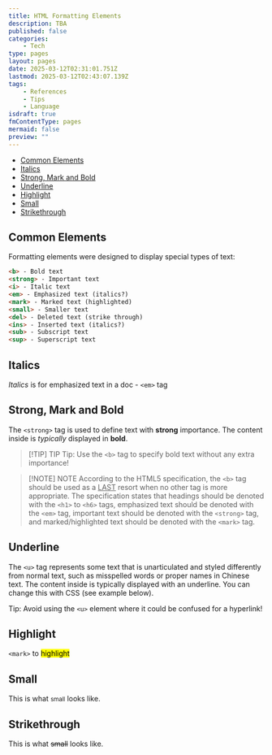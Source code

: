 ```yaml
---
title: HTML Formatting Elements
description: TBA
published: false
categories:
    - Tech
type: pages
layout: pages
date: 2025-03-12T02:31:01.751Z
lastmod: 2025-03-12T02:43:07.139Z
tags:
    - References
    - Tips
    - Language
isdraft: true
fmContentType: pages
mermaid: false
preview: ""
---
```


<!--- cSpell:disable --->
* [Common Elements](#common-elements)
* [Italics](#italics)
* [Strong, Mark and Bold](#strong-mark-and-bold)
* [Underline](#underline)
* [Highlight](#highlight)
* [Small](#small)
* [Strikethrough](#strikethrough)
<!--- cSpell:enable --->

<!--<!-- markdownlint-disable-file MD033 -->

## Common Elements

Formatting elements were designed to display special types of text:

```html
<b> - Bold text
<strong> - Important text
<i> - Italic text
<em> - Emphasized text (italics?)
<mark> - Marked text (highlighted)
<small> - Smaller text
<del> - Deleted text (strike through)
<ins> - Inserted text (italics?)
<sub> - Subscript text
<sup> - Superscript text
```

## Italics

*Italics* is for emphasized text in a doc - `<em>` tag

## Strong, Mark and Bold

The `<strong>` tag is used to define text with **strong** importance. The content inside is *typically* displayed in **bold**.

> [!TIP] TIP
> Tip: Use the `<b>` tag to specify bold text without any extra importance!

> [!NOTE] NOTE
> According to the HTML5 specification, the `<b>` tag should be used as a <ins>LAST</ins> resort when no other tag is more appropriate. The specification states that headings should be denoted with the `<h1>` to `<h6>` tags, emphasized text should be denoted with the `<em>` tag, important text should be denoted with the `<strong>` tag, and marked/highlighted text should be denoted with the `<mark>` tag.

## Underline

The `<u>` tag represents some text that is unarticulated and styled differently from normal text, such as misspelled words or proper names in Chinese text. The content inside is typically displayed with an underline. You can change this with CSS (see example below).

Tip: Avoid using the `<u>` element where it could be confused for a hyperlink!

## Highlight

`<mark>` to <mark>highlight</mark>

## Small

This is what <small>small</small> looks like.

## Strikethrough

This is what <del>small</del> looks like.
